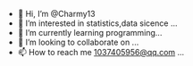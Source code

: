- 👋 Hi, I’m @Charmy13
- 👀 I’m interested in statistics,data sicence  ...
- 🌱 I’m currently learning programming...
- 💞️ I’m looking to collaborate on  ...
- 📫 How to reach me 1037405956@qq.com ...

<!---
Charmy13/Charmy13 is a ✨ special ✨ repository because its `README.md` (this file) appears on your GitHub profile.
You can click the Preview link to take a look at your changes.
--->
